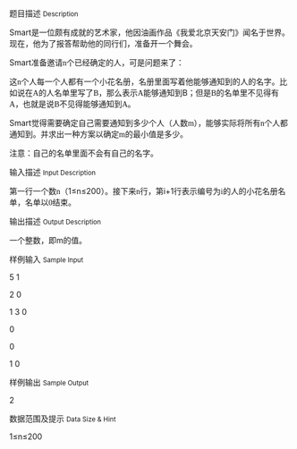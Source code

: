 <div class="panel panel-default">
<div class="area-title">
<span>
题目描述
<small>Description</small>
</span></div>
<div class="panel-body">

<p>Smart是一位颇有成就的艺术家，他因油画作品《我爱北京天安门》闻名于世界。现在，他为了报答帮助他的同行们，准备开一个舞会。</p>
<p>Smart准备邀请<span style="font-family: Consolas;">n</span><span style="">个已经确定的人，可是问题来了：</span></p>
<p>这<span style="font-family: Consolas;">n</span><span style="">个人每一个人都有一个小花名册，名册里面写着他</span>能够通知到的人的名字。比如说在<span style="font-family: Consolas;">A</span><span style="">的人名单里写了</span><span style="font-family: Consolas;">B</span><span style="">，那么表示</span><span style="font-family: Consolas;">A</span>能够通知到B<span style="">；</span>但是<span style="font-family: Consolas;">B</span><span style="">的名单里不见得有</span><span style="font-family: Consolas;">A</span><span style="">，也就是说</span><span style="font-family: Consolas;">B</span><span style="">不见得能够通知到</span><span style="font-family: Consolas;">A</span><span style="">。 </span></p>
<p>Smart<span style="">觉得需要确定自己需要通知到多少个人（人数</span><span style="font-family: Consolas;">m</span><span style="">），能够实际将所有</span><span style="font-family: Consolas;">n</span><span style="">个人都通知到。并求出一种方案以确定</span><span style="font-family: Consolas;">m</span><span style="">的最小值是多少。</span></p>
<p>注意：自己的名单里面不会有自己的名字。</p>

</div>
</div>

<div class="panel panel-default">
<div class="area-title">
<span>
输入描述
<small>Input Description</small>
</span></div>
<div class="panel-body">
<p>第一行一个数<span style="font-family: Consolas;">n</span>（1≤n≤200）。接下来<span style="font-family: Consolas;">n</span><span style="">行，</span>第i+1<span style="">行表示编号为</span><span style="font-family: Consolas;">i</span><span style="">的人的小花名册名单，名单以</span><span style="font-family: Consolas;">0</span><span style="">结束。</span></p>

</div>
</div>
<div  class="panel panel-default">
<div class="area-title">
<span>
输出描述
<small>Output Description</small>
</span></div>
<div class="panel-body">

<p class="p0">一个整数，即m的值。</p>

</div>
</div>


<div class="panel panel-default">
<div class="area-title">
<span>
样例输入
<small>Sample Input</small>
</span></div>
<div class="panel-body">
<p>5 1</p>
<p>2 0</p>
<p>1 3 0</p>
<p>0</p>
<p>0</p>
<p>1 0</p>

</div>
</div>

<div class="panel panel-default">
<div class="area-title">
<span>
样例输出
<small>Sample Output</small>
</span></div>
<div class="panel-body">
<p>2</p>

</div>
</div>

<div class="panel panel-default">
<div class="area-title">
<span>
数据范围及提示
<small>Data Size & Hint</small>
</span></div>
<div class="panel-body">
<p>1≤n≤200</p>
</div>
</div>